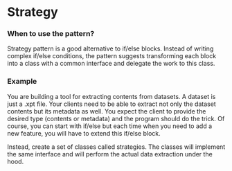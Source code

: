 # Strategy

### When to use the pattern?
Strategy pattern is a good alternative to if/else blocks. Instead of writing complex if/else conditions, the pattern suggests 
transforming each block into a class with a common interface and delegate the work to this class.

### Example
You are building a tool for extracting contents from datasets. A dataset is just a .xpt file. Your clients need to be able to
extract not only the dataset contents but its metadata as well. You expect the client to provide the desired type (contents or metadata)
and the program should do the trick. Of course, you can start with if/else but each time when you need to add a new feature, 
you will have to extend this if/else block. 

Instead, create a set of classes called strategies. The classes will implement the same interface and will perform the actual data extraction
under the hood. 